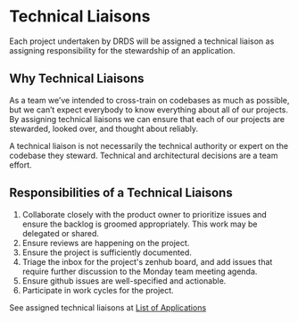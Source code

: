 # Technical Liaisons

Each project undertaken by DRDS will be assigned a technical liaison as assigning
responsibility for the stewardship of an application.

## Why Technical Liaisons

As a team we’ve intended to cross-train on codebases as much as possible, but we can’t expect everybody to know everything about all of our projects. By assigning technical liaisons we can ensure that each of our projects are stewarded, looked over, and thought about reliably.

A technical liaison is not necessarily the technical authority or expert on the
codebase they steward. Technical and architectural decisions are a team effort.

## Responsibilities of a Technical Liaisons

1. Collaborate closely with the product owner to prioritize issues and
   ensure the backlog is groomed appropriately. This work may be delegated or
   shared.
1. Ensure reviews are happening on the project.
1. Ensure the project is sufficiently documented.
1. Triage the inbox for the project's zenhub board, and add issues that require
   further discussion to the Monday team meeting agenda.
1. Ensure github issues are well-specified and actionable.
1. Participate in work cycles for the project.

See assigned technical liaisons at [List of Applications](https://github.com/pulibrary/app_team_handbook/blob/master/applications.md)
